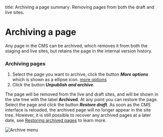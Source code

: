 title: Archiving a page
summary: Removing pages from both the draft and live sites.

# Archiving a page
Any page in the CMS can be archived, which removes it from both the staging and live sites, but retains the page in the internal version history.

### Archiving pages

 1. Select the page you want to archive, click the button ***More options*** which is shown as a ellipse icon. [more options](/_images/more-options.png)
 2. Click the button ***Unpublish and archive***.

The page will be removed from the live and draft sites, and will be shown in the site tree with the label **Archived**. At any point you can restore the page. Select the page and click the button ***Restore draft***. As soon as the CMS interface is reloaded, the archived page will no longer appear in the site tree. However, it is still possible to recover any archived pages at a later date, see [Restoring archived pages](restoring_archived_pages) to learn more.


![Archive menu](/_images/Archive-Menu.png)
